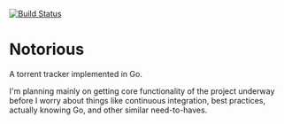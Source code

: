 [![Build Status](https://travis-ci.org/GrappigPanda/notorious.svg?branch=master)](https://travis-ci.org/GrappigPanda/notorious)
# Notorious
A torrent tracker implemented in Go.

I'm planning mainly on getting core functionality of the project underway
before I worry about things like continuous integration, best practices,
actually knowing Go, and other similar need-to-haves.
